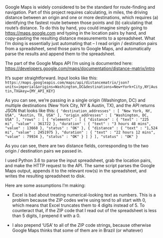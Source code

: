 Google Maps is widely considered to be the standard for route-finding and navigation. Part of this project requires calculating, in miles, the driving distance between an origin and one or more destinations, which requires (a) identifying the fastest route between those points and (b) calculating that route’s distance. To do this by hand, you could imagine simply going to https://maps.google.com and typing in the location pairs by hand, and copy-pasting the resulting distance measurements to a spreadsheet. What I’m doing is essentially just automating that – I read origin / destination pairs from a spreadsheet, send those pairs to Google Maps, and automatically parse the results and append them to the spreadsheet.

The part of the Google Maps API I’m using is documented here: https://developers.google.com/maps/documentation/distance-matrix/intro

It’s super straightforward. Input looks like this:
`https://maps.googleapis.com/maps/api/distancematrix/json?units=imperial&origins=Washington,DC&destinations=New+York+City,NY|Austin,TX&key={MY_API_KEY}`

As you can see, we’re passing in a single origin (Washington, DC) and multiple destinations (New York City, NY & Austin, TX), and the API returns JSON that looks like this:
`
{
   "destination_addresses" : [ "New York, NY, USA", "Austin, TX, USA" ],
   "origin_addresses" : [ "Washington, DC, USA" ],
   "rows" : [
      {
         "elements" : [
            {
               "distance" : {
                  "text" : "225 mi",
                  "value" : 361722
               },
               "duration" : {
                  "text" : "3 hours 48 mins",
                  "value" : 13668
               },
               "status" : "OK"
            },
            {
               "distance" : {
                  "text" : "1,524 mi",
                  "value" : 2451975
               },
               "duration" : {
                  "text" : "22 hours 12 mins",
                  "value" : 79934
               },
               "status" : "OK"
            }
         ]
      }
   ],
   "status" : "OK"
}
`

As you can see, there are two distance fields, corresponding to the two origin / destination pairs we passed in.

I used Python 3.6 to parse the input spreadsheet, grab the location pairs, and make the HTTP request to the API. The same script parses the Google Maps output, appends it to the relevant row(s) in the spreadsheet, and writes the resulting spreadsheet to disk.

Here are some assumptions I’m making:

- Excel is bad about treating numerical-looking text as numbers. This is a problem because the ZIP codes we’re using tend to all start with 0, which means that Excel truncates them to 4 digits instead of 5. To counteract that, if the ZIP code that I read out of the spreadsheet is less than 5 digits, I prepend it with a 0.

- I also prepend ‘USA’ to all of the ZIP code strings, because otherwise Google Maps thinks that some of them are in Brazil (or whatever)





